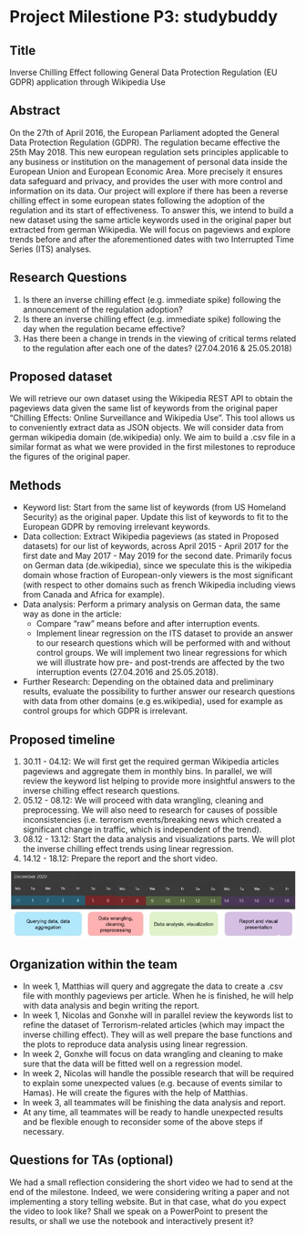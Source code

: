 # Project Milestione P3: studybuddy

## Title
Inverse Chilling Effect following General Data Protection Regulation (EU GDPR) application through Wikipedia Use

## Abstract
On the 27th of April 2016, the European Parliament adopted the General Data Protection Regulation (GDPR). The regulation became effective the 25th May 2018. This new european regulation sets principles applicable to any business or institution on the management of personal data inside the European Union and European Economic Area. More precisely it ensures data safeguard and privacy, and provides the user with more control and information on its data. Our project will explore if there has been a reverse chilling effect in some european states following the adoption of the regulation and its start of effectiveness. To answer this, we intend to build a new dataset using the same article keywords used in the original paper but extracted from german Wikipedia. We will focus on pageviews and explore trends before and after the aforementioned dates with two Interrupted Time Series (ITS) analyses.

## Research Questions
1. Is there an inverse chilling effect (e.g. immediate spike) following the announcement of the regulation adoption?
2. Is there an inverse chilling effect (e.g. immediate spike) following the day when the regulation became effective?
3. Has there been a change in trends in the viewing of critical terms related to the regulation after each one of the dates? (27.04.2016 & 25.05.2018)

## Proposed dataset
We will retrieve our own dataset using the Wikipedia REST API to obtain the pageviews data given the same list of keywords from the original paper “Chilling Effects: Online Surveillance and Wikipedia Use”. This tool allows us to conveniently extract data as JSON objects. We will consider data from german wikipedia domain (de.wikipedia) only. We aim to build a .csv file in a similar format as what we were provided in the first milestones to reproduce the figures of the original paper.

## Methods
* Keyword list: Start from the same list of keywords (from US Homeland Security) as the original paper. Update this list of keywords to fit to the European GDPR by removing irrelevant keywords.
* Data collection: Extract Wikipedia pageviews (as stated in Proposed datasets) for our list of keywords, across April 2015 - April 2017 for the first date and May 2017 - May 2019 for the second date. Primarily focus on German data (de.wikipedia), since we speculate this is the wikipedia domain whose fraction of European-only viewers is the most significant (with respect to other domains such as french Wikipedia including views from Canada and Africa for example).
* Data analysis:
Perform a primary analysis on German data, the same way as done in the article:
  * Compare “raw” means before and after interruption events.
  * Implement linear regression on the ITS dataset to provide an answer to our research questions which will be performed with and without control groups. We will implement two linear regressions for which we will illustrate how pre- and post-trends are affected by the two interruption events (27.04.2016 and 25.05.2018).
* Further Research: Depending on the obtained data and preliminary results, evaluate the possibility to further answer our research questions with data from other domains (e.g es.wikipedia), used for example as control groups for which GDPR is irrelevant.

## Proposed timeline
1. 30.11 - 04.12: We will first get the required german Wikipedia articles pageviews and aggregate them in monthly bins. In parallel, we will review the keyword list helping to provide more insightful answers to the inverse chilling effect research questions.
2. 05.12 - 08.12: We will proceed with data wrangling, cleaning and preprocessing. We will also need to research for causes of possible inconsistencies (i.e. terrorism events/breaking news which created a significant change in traffic, which is independent of the trend).
3. 08.12 - 13.12: Start the data analysis and visualizations parts. We will plot the inverse chilling effect trends using linear regression.
4. 14.12 - 18.12: Prepare the report and the short video.

![Timeline](Images/Planning.JPG?raw=true "Title")

## Organization within the team
* In week 1, Matthias will query and aggregate the data to create a .csv file with monthly pageviews per article. When he is finished, he will help with data analysis and begin writing the report.
* In week 1, Nicolas and Gonxhe will in parallel review the keywords list to refine the dataset of Terrorism-related articles (which may impact the inverse chilling effect). They will as well prepare the base functions and the plots to reproduce data analysis using linear regression.
* In week 2, Gonxhe will focus on data wrangling and cleaning to make sure that the data will be fitted well on a regression model.
* In week 2, Nicolas will handle the possible research that will be required to explain some unexpected values (e.g. because of events similar to Hamas). He will create the figures with the help of Matthias.
* In week 3, all teammates will be finishing the data analysis and report.
* At any time, all teammates will be ready to handle unexpected results and be flexible enough to reconsider some of the above steps if necessary.

## Questions for TAs (optional)

We had a small reflection considering the short video we had to send at the end of the milestone. Indeed, we were considering writing a paper and not implementing a story telling website. But in that case, what do you expect the video to look like? Shall we speak on a PowerPoint to present the results, or shall we use the notebook and interactively present it?
